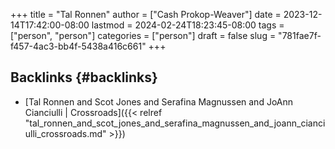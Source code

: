+++
title = "Tal Ronnen"
author = ["Cash Prokop-Weaver"]
date = 2023-12-14T17:42:00-08:00
lastmod = 2024-02-24T18:23:45-08:00
tags = ["person", "person"]
categories = ["person"]
draft = false
slug = "781fae7f-f457-4ac3-bb4f-5438a416c661"
+++

## Backlinks {#backlinks}

-   [Tal Ronnen and Scot Jones and Serafina Magnussen and JoAnn Cianciulli | Crossroads]({{< relref "tal_ronnen_and_scot_jones_and_serafina_magnussen_and_joann_cianciulli_crossroads.md" >}})
